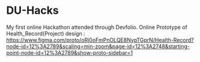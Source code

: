 # DU-Hacks
My first online Hackathon attended through Devfolio.
Online Prototype of Health_Record(Project) design :
https://www.figma.com/proto/oRj0oFmPnOLQE8NypTGprN/Health-Record?node-id=12%3A2789&scaling=min-zoom&page-id=12%3A2748&starting-point-node-id=12%3A2789&show-proto-sidebar=1
